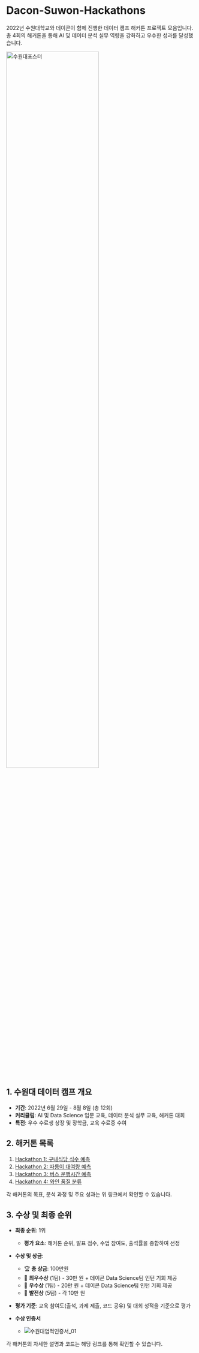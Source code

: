 # Dacon-Suwon-Hackathons

2022년 수원대학교와 데이콘이 함께 진행한 데이터 캠프 해커톤 프로젝트 모음입니다.   
총 4회의 해커톤을 통해 AI 및 데이터 분석 실무 역량을 강화하고 우수한 성과를 달성했습니다.

<img src="https://github.com/user-attachments/assets/7940cb28-d472-45cd-b8af-2f9c0015b9b6" alt="수원대포스터" width="70%">


## 1. 수원대 데이터 캠프 개요
- **기간**: 2022년 6월 29일 - 8월 8일 (총 12회)
- **커리큘럼**: AI 및 Data Science 입문 교육, 데이터 분석 실무 교육, 해커톤 대회
- **특전**: 우수 수료생 상장 및 장학금, 교육 수료증 수여

## 2. 해커톤 목록
1. [Hackathon 1: 구내식당 식수 예측](./1_SIKSU/README.md)
2. [Hackathon 2: 따릉이 대여량 예측](./2_BIKE/README.md)
3. [Hackathon 3: 버스 운행시간 예측](./3_BUS/README.md)
4. [Hackathon 4: 와인 품질 분류](./4_WINE/README.md)

각 해커톤의 목표, 분석 과정 및 주요 성과는 위 링크에서 확인할 수 있습니다.

## 3. 수상 및 최종 순위
- **최종 순위**: 1위
  - **평가 요소**: 해커톤 순위, 발표 점수, 수업 참여도, 출석률을 종합하여 선정

- **수상 및 상금**:
  - 🏆 **총 상금**: 100만원
  - 🥇 **최우수상** (1팀) - 30만 원 + 데이콘 Data Science팀 인턴 기회 제공
  - 🥈 **우수상** (1팀) - 20만 원 + 데이콘 Data Science팀 인턴 기회 제공
  - 🥉 **발전상** (5팀) - 각 10만 원

- **평가 기준**: 교육 참여도(출석, 과제 제출, 코드 공유) 및 대회 성적을 기준으로 평가

- **수상 인증서**
  - ![수원대업적인증서_01](https://github.com/user-attachments/assets/08e0f4bc-fc32-462d-9110-ee5d6b666ef3)

각 해커톤의 자세한 설명과 코드는 해당 링크를 통해 확인할 수 있습니다.

